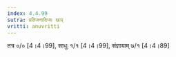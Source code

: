 ```yaml
---
index: 4.4.99
sutra: प्रतिजनादिभ्यः खञ्
vritti: anuvritti
---
```


तत्र ०/० [4।4।99], साधुः  १/१ [4।4।99], संज्ञायाम् ७/१ [4।4।89]